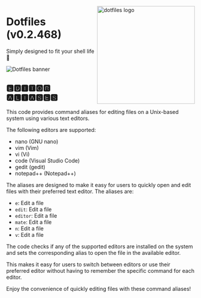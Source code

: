 <!-- markdownlint-disable MD033 MD041 -->

<img src="https://kura.pro/dotfiles/v2/images/logos/dotfiles.svg"
alt="dotfiles logo" width="261" align="right" />

<!-- markdownlint-enable MD033 MD041 -->

# Dotfiles (v0.2.468)

Simply designed to fit your shell life 🐚

![Dotfiles banner][banner]

## 🅴🅳🅸🆃🅾🆁 🅰🅻🅸🅰🆂🅴🆂

This code provides command aliases for editing files on a Unix-based
system using various text editors.

The following editors are supported:

- nano (GNU nano)
- vim (Vim)
- vi (Vi)
- code (Visual Studio Code)
- gedit (gedit)
- notepad++ (Notepad++)

The aliases are designed to make it easy for users to quickly open and
edit files with their preferred text editor. The aliases are:

- `e`: Edit a file
- `edit`: Edit a file
- `editor`: Edit a file
- `mate`: Edit a file
- `n`: Edit a file
- `v`: Edit a file

The code checks if any of the supported editors are installed on the
system and sets the corresponding alias to open the file in the
available editor.

This makes it easy for users to switch between editors or use their
preferred editor without having to remember the specific command for
each editor.

Enjoy the convenience of quickly editing files with these command
aliases!

[banner]: https://kura.pro/dotfiles/v2/images/titles/title-dotfiles.svg
